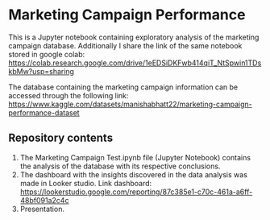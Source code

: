 # Marketing Campaign Performance

This is a Jupyter notebook containing exploratory analysis of the marketing campaign database. Additionally I share the link of the same notebook stored in google colab: https://colab.research.google.com/drive/1eEDSiDKFwb414qiT_NtSpwin1TDskbMw?usp=sharing

The database containing the marketing campaign information can be accessed through the following link: https://www.kaggle.com/datasets/manishabhatt22/marketing-campaign-performance-dataset

## Repository contents
1. The Marketing Campaign Test.ipynb file (Jupyter Notebook) contains the analysis of the database with its respective conclusions.
2. The dashboard with the insights discovered in the data analysis was made in Looker studio. Link dashboard: https://lookerstudio.google.com/reporting/87c385e1-c70c-461a-a6ff-48bf091a2c4c
3. Presentation.
